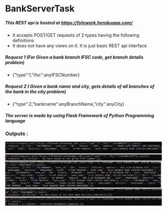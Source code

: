 # BankServerTask

##### This REST api is hosted at  https://fylework.herokuapp.com/
 - It accepts POST/GET requests of 2 types having the following definitions
 - It does not have any views on it. It is just basic REST api interface


##### Request 1 (For Given a bank branch IFSC code, get branch details problem)
 - {"type":1,"ifsc":anyIFSCNumber}

##### Request 2 (  Given a bank name and city, gets details of all branches of the bank in the city problem)
 - {"type":2,"bankname":anyBranchName,"city":anyCity}
 

##### The server is made by using Flask Framework of Python Programming language

### Outputs : 

![case1](https://github.com/Rohitpa7824/BankServerTask/blob/master/demo1.PNG)
![case2](https://github.com/Rohitpa7824/BankServerTask/blob/master/demo2.PNG)
![case3](https://github.com/Rohitpa7824/BankServerTask/blob/master/demo3.PNG)
![case4](https://github.com/Rohitpa7824/BankServerTask/blob/master/demo4.PNG)
![case5](https://github.com/Rohitpa7824/BankServerTask/blob/master/demo5.PNG)
